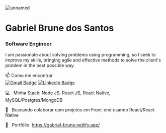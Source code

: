 ![unnamed](https://user-images.githubusercontent.com/54871907/89002575-dadbed00-d2d3-11ea-87b1-53c78129790d.gif)

# Gabriel Brune dos Santos

### Software Engineer
I am passionate about solving problems using programming, so I seek to improve my skills, bringing agile and effective methods to solve the client's problem in the best possible way.


📫 Como me encontrar</br>
[![Gmail Badge](https://img.shields.io/badge/-gabrielbrune52@gmail.com-eb415b?style=flat-square&logo=Gmail&logoColor=white&link=mailto:gabrielbrune52@gmail.com)](mailto:gabrielbrune52@gmail.com)
[![Linkedin Badge](https://img.shields.io/badge/-Gabriel%20Brune%20dos%20Santos-4a72e0?style=flat-square&logo=Linkedin&logoColor=white&link=https://www.linkedin.com/in/gabriel-brune-dos-santos-032b9717a/)](https://www.linkedin.com/in/gabriel-brune-dos-santos-032b9717a/) 

 

 :computer: &nbsp; Minha Stack: Node JS, React JS, React Native, MySQL/Postgres/MongoDB 
 
 :purple_heart: &nbsp; Buscando colaborar com projetos em Front-end usando React/React Native

 💬 &nbsp; Portfólio: https://gabriel-brune.netlify.app/
